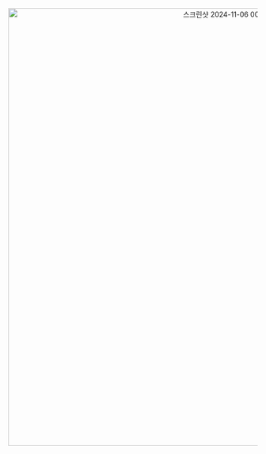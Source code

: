 <div align="center">
  <img width="884" alt="스크린샷 2024-11-06 00 00 10" src="https://github.com/user-attachments/assets/226c937b-4c4e-4a4f-8953-f27e6b9e668e">
</div>

  
<!--
**soohyun-bae/soohyun-bae** is a ✨ _special_ ✨ repository because its `README.md` (this file) appears on your GitHub profile.

Here are some ideas to get you started:

- 🔭 I’m currently working on ...
- 🌱 I’m currently learning ...
- 👯 I’m looking to collaborate on ...
- 🤔 I’m looking for help with ...
- 💬 Ask me about ...
- 📫 How to reach me: ...
- 😄 Pronouns: ...
- ⚡ Fun fact: ...
-->
